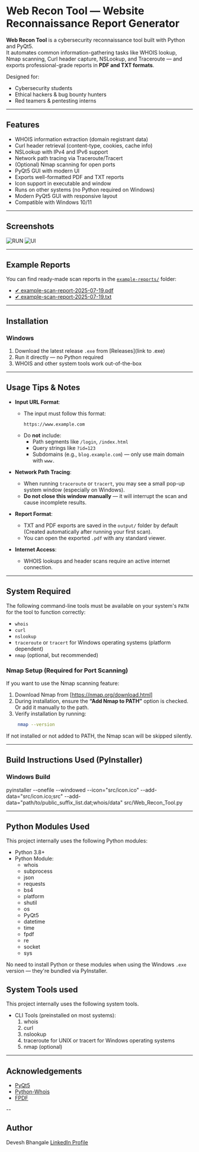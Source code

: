 # Web Recon Tool — Website Reconnaissance Report Generator

**Web Recon Tool** is a cybersecurity reconnaissance tool built with Python and PyQt5.  
It automates common information-gathering tasks like WHOIS lookup, Nmap scanning, Curl header capture, NSLookup, and Traceroute — and exports professional-grade reports in **PDF and TXT formats**.

Designed for:
- Cybersecurity students
- Ethical hackers & bug bounty hunters
- Red teamers & pentesting interns

---

## Features
- WHOIS information extraction (domain registrant data)
- Curl header retrieval (content-type, cookies, cache info)
- NSLookup with IPv4 and IPv6 support
- Network path tracing via Traceroute/Tracert
- (Optional) Nmap scanning for open ports
- PyQt5 GUI with modern UI
- Exports well-formatted PDF and TXT reports
- Icon support in executable and window
- Runs on other systems (no Python required on Windows)
- Modern PyQt5 GUI with responsive layout
- Compatible with Windows 10/11

---

## Screenshots

![RUN](https://github.com/user-attachments/assets/1e498a52-8e15-48c9-9752-c4e84dfbf829)
![UI](https://github.com/user-attachments/assets/3b609966-f7d2-4ac5-8717-c00b994c6e59)

---

## Example Reports

You can find ready-made scan reports in the [`example-reports/`](./example-reports/) folder:

- [✔ example-scan-report-2025-07-19.pdf](./Example-Reports/example-scan-report-2025-07-19.pdf)
- [✔ example-scan-report-2025-07-19.txt](./Example-Reports/example-scan-report-2025-07-19.txt)

---

## Installation

### Windows
1. Download the latest release `.exe` from [Releases](link to .exe)
2. Run it directly — no Python required
3. WHOIS and other system tools work out-of-the-box

---

## Usage Tips & Notes

- **Input URL Format**:
    - The input must follow this format:
      ```
      https://www.example.com
      ```
    - Do **not** include:
        - Path segments like `/login`, `/index.html`
        - Query strings like `?id=123`
        - Subdomains (e.g., `blog.example.com`) — only use main domain with `www.`

- **Network Path Tracing**:
    - When running `traceroute` or `tracert`, you may see a small pop-up system window (especially on Windows).
    - **Do not close this window manually** — it will interrupt the scan and cause incomplete results.

- **Report Format**:
    - TXT and PDF exports are saved in the `output/` folder by default (Created automatically after running your first scan).
    - You can open the exported `.pdf` with any standard viewer.

- **Internet Access**:
    - WHOIS lookups and header scans require an active internet connection.

---

## System Required

The following command-line tools must be available on your system's `PATH` for the tool to function correctly:
- `whois`
- `curl`
- `nslookup`
- `traceroute` or `tracert` for Windows operating systems (platform dependent)
- `nmap` (optional, but recommended)

### Nmap Setup (Required for Port Scanning)

If you want to use the Nmap scanning feature:
1. Download Nmap from [https://nmap.org/download.html]
2. During installation, ensure the **“Add Nmap to PATH”** option is checked. Or add it manually to the path.
3. Verify installation by running:
   ```bash
    nmap --version

If not installed or not added to PATH, the Nmap scan will be skipped silently.

---

## Build Instructions Used (PyInstaller)

### Windows Build
pyinstaller --onefile --windowed --icon="src/icon.ico" --add-data="src/icon.ico;src" --add-data="path/to/public_suffix_list.dat;whois/data" src/Web_Recon_Tool.py

---

## Python Modules Used

This project internally uses the following Python modules:

- Python 3.8+
- Python Module: 
    - whois
    - subprocess
    - json
    - requests
    - bs4
    - platform
    - shutil
    - os
    - PyQt5
    - datetime
    - time
    - fpdf
    - re
    - socket
    - sys

No need to install Python or these modules when using the Windows `.exe` version — they're bundled via PyInstaller.

## System Tools used

This project internally uses the following system tools.

- CLI Tools (preinstalled on most systems):
    1. whois
    2. curl
    3. nslookup
    4. traceroute for UNIX or tracert for Windows operating systems 
    5. nmap (optional)

---

## Acknowledgements

- [PyQt5](https://pypi.org/project/PyQt5/)
- [Python-Whois](https://pypi.org/project/whois/)
- [FPDF](https://py-pdf.github.io/fpdf2/)

--

## Author

Devesh Bhangale
[LinkedIn Profile](https://www.linkedin.com/in/devesh-bhangale-b15913211/)
